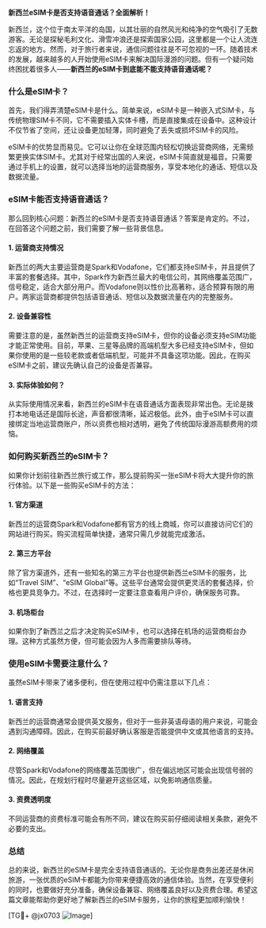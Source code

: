 **新西兰eSIM卡是否支持语音通话？全面解析！**

新西兰，这个位于南太平洋的岛国，以其壮丽的自然风光和纯净的空气吸引了无数游客。无论是探秘毛利文化、滑雪冲浪还是探索国家公园，这里都是一个让人流连忘返的地方。然而，对于旅行者来说，通信问题往往是不可忽视的一环。随着技术的发展，越来越多的人开始使用eSIM卡来解决国际漫游的问题。但有一个疑问始终困扰着很多人——**新西兰的eSIM卡到底能不能支持语音通话呢？**

### 什么是eSIM卡？

首先，我们得弄清楚eSIM卡是什么。简单来说，eSIM卡是一种嵌入式SIM卡，与传统物理SIM卡不同，它不需要插入实体卡槽，而是直接集成在设备中。这种设计不仅节省了空间，还让设备更加轻薄，同时避免了丢失或损坏SIM卡的风险。

eSIM卡的优势显而易见。它可以让你在全球范围内轻松切换运营商网络，无需频繁更换实体SIM卡。尤其对于经常出国的人来说，eSIM卡简直就是福音。只需要通过手机上的设置，就可以选择当地的运营商服务，享受本地化的通话、短信以及数据流量。

### eSIM卡能否支持语音通话？

那么回到核心问题：新西兰的eSIM卡是否支持语音通话？答案是肯定的。不过，在回答这个问题之前，我们需要了解一些背景信息。

#### 1. **运营商支持情况**
新西兰的两大主要运营商是Spark和Vodafone，它们都支持eSIM卡，并且提供了丰富的套餐选择。其中，Spark作为新西兰最大的电信公司，其网络覆盖范围广，信号稳定，适合大部分用户。而Vodafone则以性价比高著称，适合预算有限的用户。两家运营商都提供包括语音通话、短信以及数据流量在内的完整服务。

#### 2. **设备兼容性**
需要注意的是，虽然新西兰的运营商支持eSIM卡，但你的设备必须支持eSIM功能才能正常使用。目前，苹果、三星等品牌的高端机型大多已经支持eSIM卡，但如果你使用的是一些较老款或者低端机型，可能并不具备这项功能。因此，在购买eSIM卡之前，建议先确认自己的设备是否兼容。

#### 3. **实际体验如何？**
从实际使用情况来看，新西兰的eSIM卡在语音通话方面表现非常出色。无论是拨打本地电话还是国际长途，声音都很清晰，延迟极低。此外，由于eSIM卡可以直接绑定当地运营商账户，所以资费也相对透明，避免了传统国际漫游高额费用的烦恼。

### 如何购买新西兰的eSIM卡？

如果你计划前往新西兰旅行或工作，那么提前购买一张eSIM卡将大大提升你的旅行体验。以下是一些购买eSIM卡的方法：

#### 1. **官方渠道**
新西兰的运营商Spark和Vodafone都有官方的线上商城，你可以直接访问它们的网站进行购买。购买流程简单快捷，通常只需几步就能完成激活。

#### 2. **第三方平台**
除了官方渠道外，还有一些知名的第三方平台也提供新西兰eSIM卡的服务，比如“Travel SIM”、“eSIM Global”等。这些平台通常会提供更灵活的套餐选择，价格也更具竞争力。不过，在选择时一定要注意查看用户评价，确保服务可靠。

#### 3. **机场柜台**
如果你到了新西兰之后才决定购买eSIM卡，也可以选择在机场的运营商柜台办理。这种方式虽然方便，但可能会因为人多而需要排队等待。

### 使用eSIM卡需要注意什么？

虽然eSIM卡带来了诸多便利，但在使用过程中仍需注意以下几点：

#### 1. **语言支持**
新西兰的运营商通常会提供英文服务，但对于一些非英语母语的用户来说，可能会遇到沟通障碍。因此，在购买前最好确认客服是否能提供中文或其他语言的支持。

#### 2. **网络覆盖**
尽管Spark和Vodafone的网络覆盖范围很广，但在偏远地区可能会出现信号弱的情况。因此，在规划行程时尽量避开这些区域，以免影响通信质量。

#### 3. **资费透明度**
不同运营商的资费标准可能会有所不同，建议在购买前仔细阅读相关条款，避免不必要的支出。

### 总结

总的来说，新西兰的eSIM卡是完全支持语音通话的。无论你是商务出差还是休闲旅游，一张优质的eSIM卡都能为你带来便捷高效的通信体验。当然，在享受便利的同时，也要做好充分准备，确保设备兼容、网络覆盖良好以及资费合理。希望这篇文章能帮助你更好地了解新西兰的eSIM卡服务，让你的旅程更加顺利愉快！

[TG💪+ @jx0703 ![Image](https://github.com/user-attachments/assets/dbca1d08-cadb-493c-b0ec-ad6f7a83f270)]